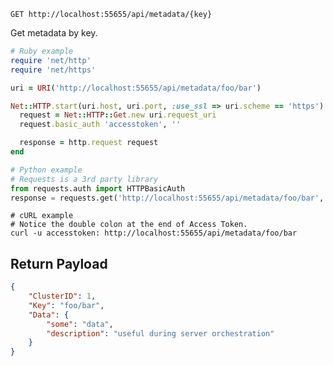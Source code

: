 `GET http://localhost:55655/api/metadata/{key}`

Get metadata by key.


```ruby
# Ruby example
require 'net/http'
require 'net/https'

uri = URI('http://localhost:55655/api/metadata/foo/bar')

Net::HTTP.start(uri.host, uri.port, :use_ssl => uri.scheme == 'https') do |http|
  request = Net::HTTP::Get.new uri.request_uri
  request.basic_auth 'accesstoken', ''

  response = http.request request
end
```

```python
# Python example
# Requests is a 3rd party library
from requests.auth import HTTPBasicAuth
response = requests.get('http://localhost:55655/api/metadata/foo/bar', auth=HTTPBasicAuth('accesstoken', ''))
```

```shell
# cURL example
# Notice the double colon at the end of Access Token.
curl -u accesstoken: http://localhost:55655/api/metadata/foo/bar
```

## Return Payload

```json
{
    "ClusterID": 1,
    "Key": "foo/bar",
    "Data": {
        "some": "data",
        "description": "useful during server orchestration"
    }
}
```
